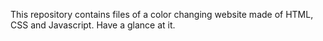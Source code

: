 This repository contains files of a color changing website made of HTML, CSS and Javascript. Have a glance at it. 
